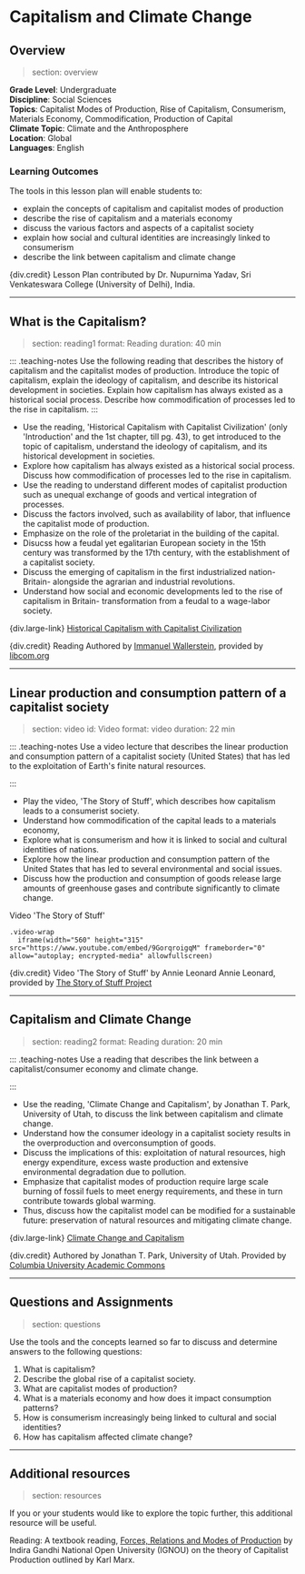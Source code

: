 # Capitalism and Climate Change

## Overview
> section: overview


__Grade Level__: Undergraduate  
__Discipline__: Social Sciences  
__Topics__: Capitalist Modes of Production, Rise of Capitalism, Consumerism, Materials Economy, Commodification, Production of Capital   
__Climate Topic__: Climate and the Anthroposphere    
__Location__: Global  
__Languages__: English  

### Learning Outcomes

The tools in this lesson plan will enable students to:

* explain the concepts of capitalism and capitalist modes of production
* describe the rise of capitalism and a materials economy
* discuss the various factors and aspects of a capitalist society
* explain how social and cultural identities are increasingly linked to consumerism
* describe the link between capitalism and climate change

{div.credit} Lesson Plan contributed by Dr. Nupurnima Yadav, Sri Venkateswara College (University of Delhi), India.

---

## What is the Capitalism?
> section: reading1
> format: Reading
> duration: 40 min

::: .teaching-notes
Use the following reading that describes the history of capitalism and the capitalist modes of production. Introduce the topic of capitalism, explain the ideology of capitalism, and describe its historical development in societies.
Explain how capitalism has always existed as a historical social process. Describe how commodification of processes led to the rise in capitalism.
:::

* Use the reading, 'Historical Capitalism with Capitalist Civilization' (only 'Introduction' and the 1st chapter, till pg. 43), to get introduced to the topic of capitalism, understand the ideology of capitalism, and its historical development in societies.
* Explore how capitalism has always existed as a historical social process. Discuss how commodification of processes led to the rise in capitalism.
* Use the reading to understand different modes of capitalist production such as unequal exchange of goods and vertical integration of processes.
* Discuss the factors involved, such as availability of labor, that influence the capitalist mode of production.
* Emphasize on the role of the proletariat in the building of the capital.
* Disucss how a feudal yet egalitarian European society in the 15th century was transformed by the 17th century, with the establishment of a capitalist society.
* Discuss the emerging of capitalism in the first industrialized nation- Britain- alongside the agrarian and industrial revolutions.
* Understand how social and economic developments led to the rise of capitalism in Britain- transformation from a feudal to a wage-labor society.

{div.large-link} [Historical Capitalism with Capitalist Civilization](https://libcom.org/files/immanuel-wallerstein-historical-capitalism.pdf)

{div.credit} Reading Authored by [Immanuel Wallerstein](https://sociology.yale.edu/people/immanuel-wallerstein), provided by [libcom.org](https://libcom.org/)

---

## Linear production and consumption pattern of a capitalist society 
> section: video
> id: Video
> format: video
> duration: 22 min

::: .teaching-notes
Use a video lecture that describes the linear production and consumption pattern of a capitalist society (United States) that has led to the exploitation of Earth's finite natural resources.	

:::
* Play the video, 'The Story of Stuff', which describes how capitalism leads to a consumerist society.
* Understand how commodification of the capital leads to a materials economy, 
* Explore what is consumerism and how it is linked to social and cultural identities of nations.
* Explore how the linear production and consumption pattern of the United States that has led to several environmental and social issues.
* Discuss how the production and consumption of goods release large amounts of greenhouse gases and contribute significantly to climate change.

Video 'The Story of Stuff'

    .video-wrap
      iframe(width="560" height="315" src="https://www.youtube.com/embed/9GorqroigqM" frameborder="0" allow="autoplay; encrypted-media" allowfullscreen)


{div.credit} Video 'The Story of Stuff' by Annie Leonard  Annie Leonard, provided by [The Story of Stuff Project](https://www.youtube.com/channel/UCRNnYXD8Elz5zwKQ2jAcbAg)

---

## Capitalism and Climate Change

> section: reading2
> format: Reading
> duration: 20 min

::: .teaching-notes
Use a reading that describes the link between a capitalist/consumer economy and climate change.

:::
* Use the reading, 'Climate Change and Capitalism', by Jonathan T. Park, University of Utah, to discuss the link between capitalism and climate change.
* Understand how the consumer ideology in a capitalist society results in the overproduction and overconsumption of goods.
* Discuss the implications of this: exploitation of natural resources, high energy expenditure, excess waste production and extensive environmental degradation due to pollution.
* Emphasize that capitalist modes of production require large scale burning of fossil fuels to meet energy requirements, and these in turn contribute towards global warming.
* Thus, discuss how the capitalist model can be modified for a sustainable future: preservation of natural resources and mitigating climate change.

{div.large-link} [Climate Change and Capitalism](https://academiccommons.columbia.edu/doi/10.7916/D86H4H4K) 

{div.credit} Authored by Jonathan T. Park, University of Utah. Provided by [Columbia University Academic Commons](https://academiccommons.columbia.edu/)

---

## Questions and Assignments

> section: questions

Use the tools and the concepts learned so far to discuss and determine answers to the following questions:

1. What is capitalism?
2. Describe the global rise of a capitalist society.
3. What are capitalist modes of production?
4. What is a materials economy and how does it impact consumption patterns?
5. How is consumerism increasingly being linked to cultural and social identities?
6. How has capitalism affected climate change?

---
## Additional resources

> section: resources

If you or your students would like to explore the topic further, this additional resource will be useful.

Reading: A textbook reading, [Forces, Relations and Modes of Production](http://egyankosh.ac.in/bitstream/123456789/18929/1/Unit-%207.pdf) by Indira Gandhi National Open University (IGNOU) on the theory of Capitalist Production outlined by Karl Marx.